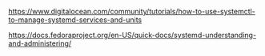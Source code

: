 https://www.digitalocean.com/community/tutorials/how-to-use-systemctl-to-manage-systemd-services-and-units

https://docs.fedoraproject.org/en-US/quick-docs/systemd-understanding-and-administering/